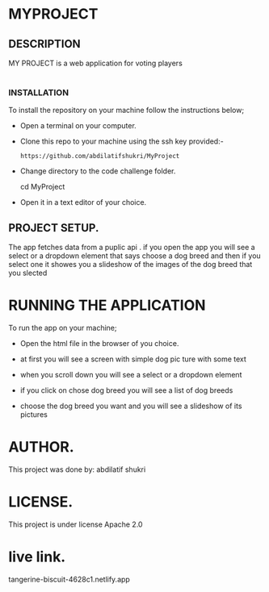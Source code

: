 # MYPROJECT

## DESCRIPTION
MY PROJECT is a web application for voting  players
<br>
<br>

### INSTALLATION

To install the repository on your machine follow the instructions below;

- Open a terminal on your computer.
- Clone this repo to your machine using the ssh key provided:-

      https://github.com/abdilatifshukri/MyProject

- Change directory to the code challenge folder.     

     cd MyProject
        
- Open it in a text editor of your choice.

## PROJECT SETUP.
The app fetches data from a puplic api  . if you open the app you will see a select or  a dropdown element that says choose  a dog breed and then if you select one it showes you a slideshow of the images of the dog breed that you slected

# RUNNING THE APPLICATION
To run the app on your machine;

- Open the html file in the browser of you choice.

- at first you will see a screen with simple dog pic ture with some text

- when you scroll down you will see  a select or a 
dropdown element 

- if you click on chose dog breed you will see a list of dog breeds 

- choose the dog breed you want and you will see a slideshow of its pictures

# AUTHOR.
This project was done by:
abdilatif shukri

# LICENSE.
This project is under license Apache 2.0

# live link.
 tangerine-biscuit-4628c1.netlify.app
